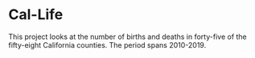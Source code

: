 # Cal-Life
This project looks at the number of births and deaths in forty-five of the fifty-eight California counties. The period spans 2010-2019.
